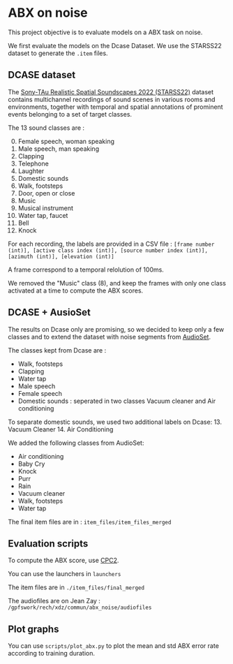 # ABX on noise

This project objective is to evaluate models on a ABX task on noise.

We first evaluate the models on the Dcase Dataset.
We use the STARSS22 dataset to generate the `.item` files.

## DCASE dataset

The [Sony-TAu Realistic Spatial Soundscapes 2022 (STARSS22)](https://zenodo.org/record/6387880) dataset contains multichannel recordings of 
sound scenes in various rooms and environments, together with temporal and spatial annotations of 
prominent events belonging to a set of target classes.

The 13 sound classes are :

  0. Female speech, woman speaking
  1. Male speech, man speaking
  2. Clapping
  3. Telephone
  4. Laughter
  5. Domestic sounds
  6. Walk, footsteps
  7. Door, open or close
  8. Music
  9. Musical instrument
  10. Water tap, faucet
  11. Bell
  12. Knock

For each recording, the labels are provided in a CSV file :
`[frame number (int)], [active class index (int)], [source number index (int)], [azimuth (int)], [elevation (int)]`

A frame correspond to a temporal relolution of 100ms.

We removed the "Music" class (8), and keep the frames with only one class activated at a time to compute the ABX scores.


## DCASE + AusioSet

The results on Dcase only are promising, so we decided to keep only a few classes and to extend the dataset with noise 
segments from [AudioSet](https://research.google.com/audioset/).

The classes kept from Dcase are :
- Walk, footsteps
- Clapping
- Water tap
- Male speech
- Female speech
- Domestic sounds : seperated in two classes Vacuum cleaner and Air conditioning

To separate domestic sounds, we used two additional labels on Dcase:
  13. Vacuum Cleaner
  14. Air Conditioning

We added the following classes from AudioSet:
- Air conditioning
- Baby Cry
- Knock
- Purr
- Rain
- Vacuum cleaner
- Walk, footsteps
- Water tap

The final item files are in : `item_files/item_files_merged`

## Evaluation scripts

To compute the ABX score, use [CPC2](https://github.com/MarvinLvn/CPC2/tree/master).

You can use the launchers in `launchers`

The item files are in `./item_files/final_merged`

The audiofiles are on Jean Zay : `/gpfswork/rech/xdz/commun/abx_noise/audiofiles`


## Plot graphs

You can use `scripts/plot_abx.py` to plot the mean and std ABX error rate according to training duration.

